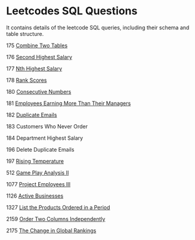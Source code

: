 # Leetcodes SQL Questions

It contains details of the leetcode SQL queries, including their schema and table structure.

175 [Combine Two Tables](https://github.com/developer-Akhil/sql_leetcodes/blob/main/leetcode_175.md)

176 [Second Highest Salary](https://github.com/developer-Akhil/sql_leetcodes/blob/main/leetcode_176.md)

177 [Nth Highest Salary](https://github.com/developer-Akhil/sql_leetcodes/blob/main/leetcode_177.md)

178 [Rank Scores](https://github.com/developer-Akhil/sql_leetcodes/blob/main/leetcode_178.md)

180 [Consecutive Numbers](https://github.com/developer-Akhil/sql_leetcodes/blob/main/leetcode_180.md)

181 [Employees Earning More Than Their Managers](https://github.com/developer-Akhil/sql_leetcodes/blob/main/leetcode_181.md)

182 [Duplicate Emails](https://github.com/developer-Akhil/sql_leetcodes/blob/main/leetcode_182.md)

183 Customers Who Never Order

184 Department Highest Salary

196 Delete Duplicate Emails

197 [Rising Temperature](https://github.com/developer-Akhil/sql_leetcodes/blob/main/leetcode_197.md)

512 [Game Play Analysis II](https://github.com/developer-Akhil/sql_leetcodes/blob/main/leetcode_512.md)

1077 [Project Employees III](https://github.com/developer-Akhil/sql_leetcodes/blob/main/leetcode_1077.md) 

1126 [Active Businesses](https://github.com/developer-Akhil/sql_leetcodes/blob/main/leetcode_1126.md) 

1327 [List the Products Ordered in a Period](https://github.com/developer-Akhil/sql_leetcodes/blob/main/leetcode_1327.md)

2159 [Order Two Columns Independently](https://github.com/developer-Akhil/sql_leetcodes/blob/main/leetcode_2159.md)

2175 [The Change in Global Rankings](https://github.com/developer-Akhil/sql_leetcodes/blob/main/leetcode_2175.md)
      
